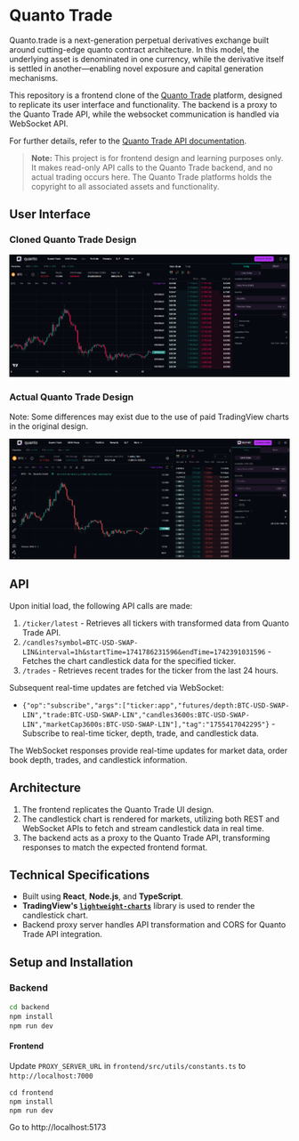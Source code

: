 # Quanto Trade

Quanto.trade is a next-generation perpetual derivatives exchange built around cutting-edge quanto contract architecture. In this model, the underlying asset is denominated in one currency, while the derivative itself is settled in another—enabling novel exposure and capital generation mechanisms.

This repository is a frontend clone of the [Quanto Trade](https://quanto.trade/) platform, designed to replicate its user interface and functionality. The backend is a proxy to the Quanto Trade API, while the websocket communication is handled via WebSocket API.

For further details, refer to the [Quanto Trade API documentation](https://docs.quanto.trade/).

> **Note:** This project is for frontend design and learning purposes only. It makes read-only API calls to the Quanto Trade backend, and no actual trading occurs here. The Quanto Trade platforms holds the copyright to all associated assets and functionality.

## User Interface

### Cloned Quanto Trade Design

![Cloned Quanto Trade](images/quanto-trade.png)

### Actual Quanto Trade Design

Note: Some differences may exist due to the use of paid TradingView charts in the original design.

![Real Quanto Trade](images/quanto-trade-real.png)

## API

Upon initial load, the following API calls are made:

1. `/ticker/latest` - Retrieves all tickers with transformed data from Quanto Trade API.
2. `/candles?symbol=BTC-USD-SWAP-LIN&interval=1h&startTime=1741786231596&endTime=1742391031596` - Fetches the chart candlestick data for the specified ticker.
3. `/trades` - Retrieves recent trades for the ticker from the last 24 hours.

Subsequent real-time updates are fetched via WebSocket:

- `{"op":"subscribe","args":["ticker:app","futures/depth:BTC-USD-SWAP-LIN","trade:BTC-USD-SWAP-LIN","candles3600s:BTC-USD-SWAP-LIN","marketCap3600s:BTC-USD-SWAP-LIN"],"tag":"1755417042295"}` - Subscribe to real-time ticker, depth, trade, and candlestick data.

The WebSocket responses provide real-time updates for market data, order book depth, trades, and candlestick information.

## Architecture

1. The frontend replicates the Quanto Trade UI design.
2. The candlestick chart is rendered for markets, utilizing both REST and WebSocket APIs to fetch and stream candlestick data in real time.
3. The backend acts as a proxy to the Quanto Trade API, transforming responses to match the expected frontend format.

## Technical Specifications

- Built using **React**, **Node.js**, and **TypeScript**.
- **TradingView's [`lightweight-charts`](https://github.com/tradingview/lightweight-charts)** library is used to render the candlestick chart.
- Backend proxy server handles API transformation and CORS for Quanto Trade API integration.

## Setup and Installation

### Backend

```bash
cd backend
npm install
npm run dev
```

#### Frontend

Update `PROXY_SERVER_URL` in `frontend/src/utils/constants.ts` to `http://localhost:7000`

```
cd frontend
npm install
npm run dev
```

Go to <a>http://localhost:5173</a>
